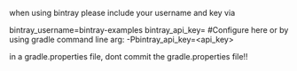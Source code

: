 when using bintray please include your username and key via

bintray_username=bintray-examples
bintray_api_key= #Configure here or by using gradle command line arg: -Pbintray_api_key=<api_key>

in a gradle.properties file, dont commit the gradle.properties file!!

